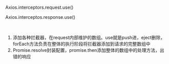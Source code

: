 Axios.interceptors.request.use()

Axios.interceptos.response.use()

‍

1. 添加各种拦截器，在request内部维护的数组。use就是push进，eject删除，forEach方法负责在整体的执行阶段将拦截器添加到请求的完整数组中
2. Promise.resolve封装配置，promise.then添加整体的数组中的处理方法，出错的响应
